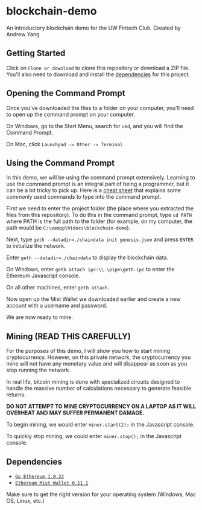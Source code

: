 # blockchain-demo
An introductory blockchain demo for the UW Fintech Club. Created by Andrew Yang

## Getting Started
Click on ```Clone or download``` to clone this repository or download a ZIP file.
You'll also need to download and install the [dependencies](#dependencies) for this project.

## Opening the Command Prompt
Once you've downloaded the files to a folder on your computer, you'll need to open up the command prompt on your computer.

On Windows, go to the Start Menu, search for ```cmd```, and you will find the Command Prompt.

On Mac, click ```Launchpad -> Other -> Terminal```

## Using the Command Prompt
In this demo, we will be using the command prompt extensively. Learning to use the command prompt is an integral part of being a programmer, but it can be a bit tricky to pick up. Here is a [cheat sheet](https://www.git-tower.com/blog/command-line-cheat-sheet/) that explains some commonly used commands to type into the command prompt.

First we need to enter the project folder (the place where you extracted the files from this repository). To do this in the command prompt, 
type ```cd PATH``` where PATH is the full path to the folder (for example, on my computer, the path would be ```C:\xampp\htdocs\blockchain-demo```).

Next, type ```geth --datadir=./chaindata init genesis.json``` and press ```ENTER``` to initialize the network.

Enter ```geth --datadir=./chaindata``` to display the blockchain data.

On Windows, enter ```geth attach ipc:\\.\pipe\geth.ipc``` to enter the Ethereum Javascript console.

On all other machines, enter ```geth attach```.

Now open up the Mist Wallet we downloaded earlier and create a new account with a username and password.

We are now ready to mine.

## Mining (READ THIS CAREFULLY)
For the purposes of this demo, I will show you how to start mining cryptocurrency. However, on this private network, the cryptocurrency you mine will not have any monetary value and will disappear as soon as you stop running the network.

In real life, bitcoin mining is done with specialized circuits designed to handle the massive number of calculations necessary to generate feasible returns.

**DO NOT ATTEMPT TO MINE CRYPTOCURRENCY ON A LAPTOP AS IT WILL OVERHEAT AND MAY SUFFER PERMANENT DAMAGE.**

To begin mining, we would enter ```miner.start(2);``` in the Javascript console.

To quickly stop mining, we could enter ```miner.stop();``` in the Javascript console.

## Dependencies
- [```Go Ethereum 1.8.22```](https://geth.ethereum.org/downloads/)
- [```Ethereum Mist Wallet 0.11.1```](https://github.com/ethereum/mist/releases)

Make sure to get the right version for your operating system (Windows, Mac OS, Linux, etc.)
